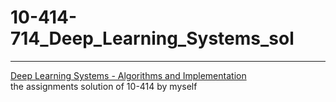 # 10-414-714_Deep_Learning_Systems_sol
---
[Deep Learning Systems - Algorithms and Implementation](https://dlsyscourse.org/)
<br>
the assignments solution of 10-414 by myself

